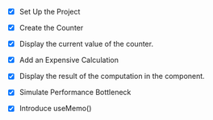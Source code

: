 - [x] Set Up the Project

- [x] Create the Counter

- [x] Display the current value of the counter.
- [x] Add an Expensive Calculation
- [x] Display the result of the computation in the component.
- [x] Simulate Performance Bottleneck

- [x] Introduce useMemo()
